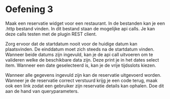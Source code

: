 # Oefening 3

Maak een reservatie widget voor een restaurant. In de bestanden kan je een .http bestand vinden. In dit bestand staan de mogelijke api calls. Je kan deze calls testen met de plugin REST client.

Zorg ervoor dat de startdatum nooit voor de huidige datum kan plaatsvinden. De einddatum moet zich steeds na de startdatum vinden.
Wanneer beide datums zijn ingevuld, kan je de api call uitvoeren om te valideren welke de beschikbare data zijn. Deze print je in het dates select item. Wanneer een date geselecteerd is, kan je de vrije tijdsslots kiezen.

Wanneer alle gegevens ingevuld zijn kan de reservatie uitgevoerd worden. Wanneer je de reservatie correct verstuurd krijg je een code terug, maak ook een link zodat een gebruiker zijn reservatie details kan ophalen. Doe dit aan de hand van queryparameters.
